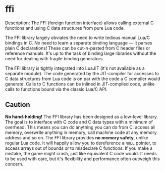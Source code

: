 # ffi
Description:
The FFI (foreign function interface) allows calling external C functions and using C data structures from pure Lua code.

The FFI library largely obviates the need to write tedious manual Lua/C bindings in C. No need to learn a separate binding language — it parses plain C declarations! These can be cut-n-pasted from C header files or reference manuals. It's up to the task of binding large libraries without the need for dealing with fragile binding generators.

The FFI library is tightly integrated into LuaJIT (it's not available as a separate module). The code generated by the JIT-compiler for accesses to C data structures from Lua code is on par with the code a C compiler would generate. Calls to C functions can be inlined in JIT-compiled code, unlike calls to functions bound via the classic Lua/C API.

## Caution
**No hand-holding!** The FFI library has been designed as a low-level library. The goal is to interface with C code and C data types with a minimum of overhead. This means you can do anything you can do from C: access all memory, overwrite anything in memory, call machine code at any memory address and so on. The FFI library provides **no memory safety**, unlike regular Lua code. It will happily allow you to dereference a `NULL` pointer, to access arrays out of bounds or to misdeclare C functions. If you make a mistake, the game might crash, just like equivalent C code would. It needs to be used with care, but it's flexibility and performance often outweigh this concern.